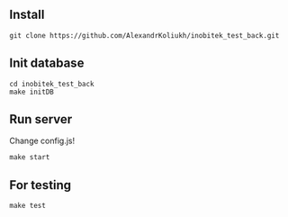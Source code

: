 <h2>Install</h2>

    git clone https://github.com/AlexandrKoliukh/inobitek_test_back.git

<h2>Init database</h2>

    cd inobitek_test_back
    make initDB

<h2>Run server</h2>

Change config.js!

    make start
    
<h2>For testing</h2>

    make test